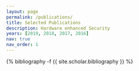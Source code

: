 ```yaml
---
layout: page
permalink: /publications/
title: Selected Publications
description: Hardware enhanced Security
years: [2019, 2018, 2017, 2016]
nav: true
nav_order: 1
---
```

<!-- _pages/publications.md -->
<div class="publications">

{% bibliography -f {{ site.scholar.bibliography }} %}

</div>
